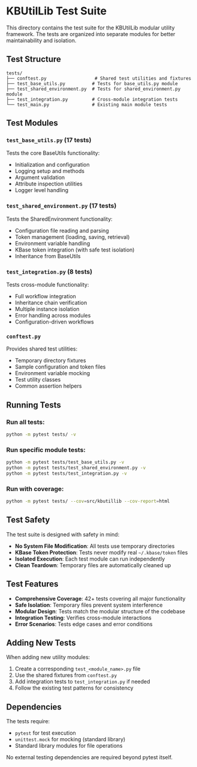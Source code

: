 # KBUtilLib Test Suite

This directory contains the test suite for the KBUtilLib modular utility framework. The tests are organized into separate modules for better maintainability and isolation.

## Test Structure

```
tests/
├── conftest.py                  # Shared test utilities and fixtures
├── test_base_utils.py          # Tests for base_utils.py module
├── test_shared_environment.py  # Tests for shared_environment.py module
├── test_integration.py         # Cross-module integration tests
└── test_main.py                # Existing main module tests
```

## Test Modules

### `test_base_utils.py` (17 tests)

Tests the core BaseUtils functionality:

- Initialization and configuration
- Logging setup and methods
- Argument validation
- Attribute inspection utilities
- Logger level handling

### `test_shared_environment.py` (17 tests)

Tests the SharedEnvironment functionality:

- Configuration file reading and parsing
- Token management (loading, saving, retrieval)
- Environment variable handling
- KBase token integration (with safe test isolation)
- Inheritance from BaseUtils

### `test_integration.py` (8 tests)

Tests cross-module functionality:

- Full workflow integration
- Inheritance chain verification
- Multiple instance isolation
- Error handling across modules
- Configuration-driven workflows

### `conftest.py`

Provides shared test utilities:

- Temporary directory fixtures
- Sample configuration and token files
- Environment variable mocking
- Test utility classes
- Common assertion helpers

## Running Tests

### Run all tests:

```bash
python -m pytest tests/ -v
```

### Run specific module tests:

```bash
python -m pytest tests/test_base_utils.py -v
python -m pytest tests/test_shared_environment.py -v
python -m pytest tests/test_integration.py -v
```

### Run with coverage:

```bash
python -m pytest tests/ --cov=src/kbutillib --cov-report=html
```

## Test Safety

The test suite is designed with safety in mind:

- **No System File Modification**: All tests use temporary directories
- **KBase Token Protection**: Tests never modify real `~/.kbase/token` files
- **Isolated Execution**: Each test module can run independently
- **Clean Teardown**: Temporary files are automatically cleaned up

## Test Features

- **Comprehensive Coverage**: 42+ tests covering all major functionality
- **Safe Isolation**: Temporary files prevent system interference
- **Modular Design**: Tests match the modular structure of the codebase
- **Integration Testing**: Verifies cross-module interactions
- **Error Scenarios**: Tests edge cases and error conditions

## Adding New Tests

When adding new utility modules:

1. Create a corresponding `test_<module_name>.py` file
2. Use the shared fixtures from `conftest.py`
3. Add integration tests to `test_integration.py` if needed
4. Follow the existing test patterns for consistency

## Dependencies

The tests require:

- `pytest` for test execution
- `unittest.mock` for mocking (standard library)
- Standard library modules for file operations

No external testing dependencies are required beyond pytest itself.
